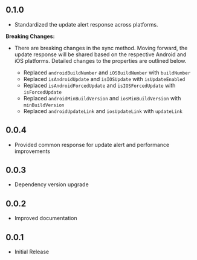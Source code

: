 ## 0.1.0

* Standardized the update alert response across platforms.

**Breaking Changes:**
* There are breaking changes in the sync method. Moving forward, the update response will be shared based on the respective Android and iOS platforms. Detailed changes to the properties are outlined below.

    * Replaced `androidBuildNumber` and `iOSBuildNumber` with `buildNumber`
    * Replaced `isAndroidUpdate` and `isIOSUpdate` with `isUpdateEnabled`
    * Replaced `isAndroidForcedUpdate` and `isIOSForcedUpdate` with `isForcedUpdate`
    * Replaced `androidMinBuildVersion` and `iosMinBuildVersion` with `minBuildVersion`
    * Replaced `androidUpdateLink` and `iosUpdateLink` with `updateLink`

## 0.0.4

* Provided common response for update alert and performance improvements

## 0.0.3

* Dependency version upgrade

## 0.0.2

* Improved documentation

## 0.0.1

* Initial Release
